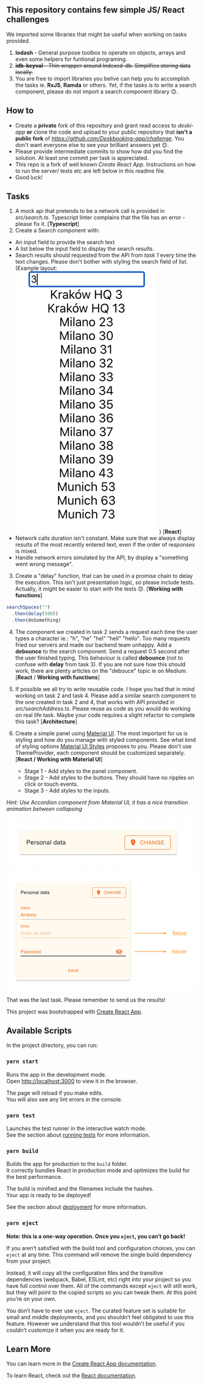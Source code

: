 ## This repository contains few simple JS/ React challenges

We imported some libraries that might be useful when working on tasks provided. 
1. **lodash** - General purpose toolbox to operate on objects, arrays and even some helpers for funtional programing.
2. ~~**idb-keyval** - Thin wrapper around Indexed-db. Simplifies storing data locally.~~
3. You are free to import libraries you belive can help you to accomplish the tasks ie. **RxJS**, **Ramda** or others. Yet, if the tasks is to write a search component, please do not import a search component library 😊.

## How to
* Create a **private** fork of this repository and grant read access to *deski-app* **or** clone the code and upload to your public repository that **isn't a public fork** of *https://github.com/Deskbooking-app/challenge*. You don't want everyone else to see your brilliant answers yet 😊.
* Please provide intermediate commits to show how did you find the solution. At least one commit per task is appreciated.
* This repo is a fork of well known *Create React App*. Instructions on how to run the server/ tests etc are left below in this readme file.
* Good luck!


## Tasks
1. A mock api that pretends to be a network call is provided in *src/search.ts*. Typescript linter complains that the file has an error - please fix it. [**Typescript**]
2. Create a Search component with:
  * An input field to provide the search text
  * A list below the input field to display the search results. 
  * Search results should requested from the API from *task 1* every time the text changes. Please don't bother with styling the search field of list. (Example layout: ![alt text](https://github.com/Deskbooking-app/challenge/raw/master/search.png) ) [**React**]
  * Network calls duration isn't constant. Make sure that we always display results of the most recently entered text, even if the order of responses is mixed.
  * Handle network errors simulated by the API, by display a "something went wrong message".
3. Create a "delay" function, that can be used in a promise chain to delay the execution. This isn't just presentation logic, so please include tests. Actually, it might be easier to start with the tests 😊. [**Working with functions**]
```javascript
searchSpaces("")
  .then(delay(500))
  .then(doSomething)
```
4. The component we created in task 2 sends a request each time the user types a character ie.: "h", "he" "hel" "hell" "hello". Too many requests fried our servers and made our backend team unhappy. Add a **debounce** to the search component. Send a request 0.5 second after the user finished typing. This behaviour is called **debounce** (not to confuse with **delay** from task 3). If you are not sure how this should work, there are plenty articles on the "debouce" topic ie on Medium. [**React** / **Working with functions**]
5. If possible we all try to write reusable code. I hope you had that in mind working on task 2 and task 4. Please add a similar search component to the one created in task 2 and 4, that works with API provided in *src/searchAddress.ts*. Please reuse as code as you would do working on real life task. Maybe your code requires a slight refactor to complete this task? [**Architecture**]
6. Create a simple panel using [Material UI](https://material-ui.com/). The most important for us is styling and how do you manage with styled components. See what kind of styling options [Material UI Styles](https://material-ui.com/styles/basics/) proposes to you. Please don't use ThemeProvider, each component should be customized separately. [**React / Working with Material UI**]

    * Stage 1 - Add styles to the panel component.
    * Stage 2 - Add styles to the buttons. They should have no ripples on click or touch events.
    * Stage 3 - Add styles to the inputs.

*Hint: Use Accordion component from Material UI, it has a nice transition animation between collapsing*

![alt text](https://github.com/Deskbooking-app/challenge/raw/master/panel-close.png)
![alt text](https://github.com/Deskbooking-app/challenge/raw/master/panel-open.png)


That was the last task. Please remember to send us the results!



This project was bootstrapped with [Create React App](https://github.com/facebook/create-react-app).

## Available Scripts

In the project directory, you can run:

### `yarn start`

Runs the app in the development mode.<br />
Open [http://localhost:3000](http://localhost:3000) to view it in the browser.

The page will reload if you make edits.<br />
You will also see any lint errors in the console.

### `yarn test`

Launches the test runner in the interactive watch mode.<br />
See the section about [running tests](https://facebook.github.io/create-react-app/docs/running-tests) for more information.

### `yarn build`

Builds the app for production to the `build` folder.<br />
It correctly bundles React in production mode and optimizes the build for the best performance.

The build is minified and the filenames include the hashes.<br />
Your app is ready to be deployed!

See the section about [deployment](https://facebook.github.io/create-react-app/docs/deployment) for more information.

### `yarn eject`

**Note: this is a one-way operation. Once you `eject`, you can’t go back!**

If you aren’t satisfied with the build tool and configuration choices, you can `eject` at any time. This command will remove the single build dependency from your project.

Instead, it will copy all the configuration files and the transitive dependencies (webpack, Babel, ESLint, etc) right into your project so you have full control over them. All of the commands except `eject` will still work, but they will point to the copied scripts so you can tweak them. At this point you’re on your own.

You don’t have to ever use `eject`. The curated feature set is suitable for small and middle deployments, and you shouldn’t feel obligated to use this feature. However we understand that this tool wouldn’t be useful if you couldn’t customize it when you are ready for it.

## Learn More

You can learn more in the [Create React App documentation](https://facebook.github.io/create-react-app/docs/getting-started).

To learn React, check out the [React documentation](https://reactjs.org/).
